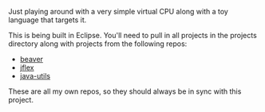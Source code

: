 Just playing around with a very simple virtual CPU along with a toy language that targets it.

This is being built in Eclipse. You'll need to pull in all projects in the projects directory along with projects from the following repos:

* [beaver](https://github.com/thelonious/beaver)
* [jflex](https://github.com/thelonious/jflex)
* [java-utils](https://github.com/thelonious/java-utils)

These are all my own repos, so they should always be in sync with this project.